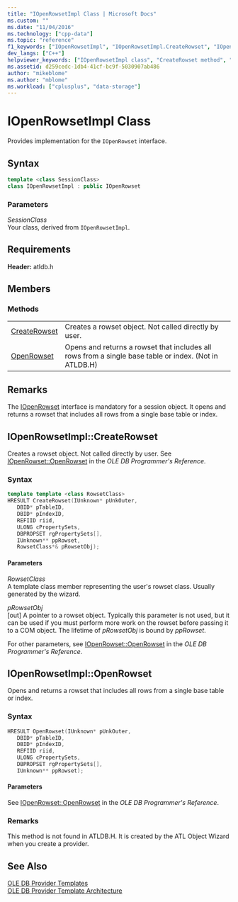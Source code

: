 ```yaml
---
title: "IOpenRowsetImpl Class | Microsoft Docs"
ms.custom: ""
ms.date: "11/04/2016"
ms.technology: ["cpp-data"]
ms.topic: "reference"
f1_keywords: ["IOpenRowsetImpl", "IOpenRowsetImpl.CreateRowset", "IOpenRowsetImpl::CreateRowset", "CreateRowset", "OpenRowset", "IOpenRowsetImpl::OpenRowset", "IOpenRowsetImpl.OpenRowset"]
dev_langs: ["C++"]
helpviewer_keywords: ["IOpenRowsetImpl class", "CreateRowset method", "OpenRowset method"]
ms.assetid: d259cedc-1db4-41cf-bc9f-5030907ab486
author: "mikeblome"
ms.author: "mblome"
ms.workload: ["cplusplus", "data-storage"]
---
```

# IOpenRowsetImpl Class

Provides implementation for the `IOpenRowset` interface.

## Syntax

```cpp
template <class SessionClass>
class IOpenRowsetImpl : public IOpenRowset
```

### Parameters

*SessionClass*<br/>
Your class, derived from `IOpenRowsetImpl`.

## Requirements

**Header:** atldb.h

## Members

### Methods

|||
|-|-|
|[CreateRowset](#createrowset)|Creates a rowset object. Not called directly by user.|
|[OpenRowset](#openrowset)|Opens and returns a rowset that includes all rows from a single base table or index. (Not in ATLDB.H)|

## Remarks

The [IOpenRowset](/previous-versions/windows/desktop/ms716946) interface is mandatory for a session object. It opens and returns a rowset that includes all rows from a single base table or index.

## <a name="createrowset"></a> IOpenRowsetImpl::CreateRowset

Creates a rowset object. Not called directly by user. See [IOpenRowset::OpenRowset](/previous-versions/windows/desktop/ms716724) in the *OLE DB Programmer's Reference.*

### Syntax

```cpp
template template <class RowsetClass>
HRESULT CreateRowset(IUnknown* pUnkOuter,
   DBID* pTableID,
   DBID* pIndexID,
   REFIID riid,
   ULONG cPropertySets,
   DBPROPSET rgPropertySets[],
   IUnknown** ppRowset,
   RowsetClass*& pRowsetObj);
```

#### Parameters

*RowsetClass*<br/>
A template class member representing the user's rowset class. Usually generated by the wizard.

*pRowsetObj*<br/>
[out] A pointer to a rowset object. Typically this parameter is not used, but it can be used if you must perform more work on the rowset before passing it to a COM object. The lifetime of *pRowsetObj* is bound by *ppRowset*.

For other parameters, see [IOpenRowset::OpenRowset](/previous-versions/windows/desktop/ms716724) in the *OLE DB Programmer's Reference.*

## <a name="openrowset"></a> IOpenRowsetImpl::OpenRowset

Opens and returns a rowset that includes all rows from a single base table or index.

### Syntax

```cpp
HRESULT OpenRowset(IUnknown* pUnkOuter,
   DBID* pTableID,
   DBID* pIndexID,
   REFIID riid,
   ULONG cPropertySets,
   DBPROPSET rgPropertySets[],
   IUnknown** ppRowset);
```

#### Parameters

See [IOpenRowset::OpenRowset](/previous-versions/windows/desktop/ms716724) in the *OLE DB Programmer's Reference*.

### Remarks

This method is not found in ATLDB.H. It is created by the ATL Object Wizard when you create a provider.

## See Also

[OLE DB Provider Templates](../../data/oledb/ole-db-provider-templates-cpp.md)<br/>
[OLE DB Provider Template Architecture](../../data/oledb/ole-db-provider-template-architecture.md)
